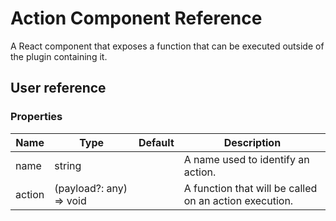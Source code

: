 # Action Component Reference

A React component that exposes a function that can be executed outside of the plugin containing it.

## User reference

### Properties

Name | Type | Default | Description
-----|------|---------|------------
name | string | | A name used to identify an action.
action | (payload?: any) => void | | A function that will be called on an action execution.
